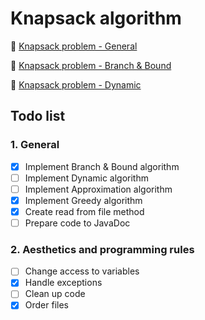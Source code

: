 # Knapsack algorithm
:closed_book: [Knapsack problem - General](https://en.wikipedia.org/wiki/Knapsack_problem)

:closed_book: [Knapsack problem - Branch & Bound](https://www.ii.uni.wroc.pl/~prz/2011lato/ah/opracowania/met_podz_ogr.pdf)

:closed_book: [Knapsack problem - Dynamic](http://kaims.pl/~kmocet/aketi/aketi3.pdf)

## Todo list
### 1. General
- [x] Implement Branch & Bound algorithm
- [ ] Implement Dynamic algorithm
- [ ] Implement Approximation algorithm
- [x] Implement Greedy algorithm 
- [x] Create read from file method
- [ ] Prepare code to JavaDoc

### 2. Aesthetics and programming rules
- [ ] Change access to variables
- [x] Handle exceptions
- [ ] Clean up code
- [x] Order files